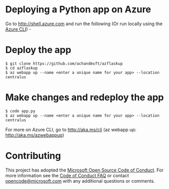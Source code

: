 # Deploying a Python app on Azure
Go to http://shell.azure.com and run the following (Or run locally using the [Azure CLI](http://aka.ms/cli)) -  
# Deploy the app   
    $ git clone https://github.com/achandmsft/azflaskup
    $ cd azflaskup
    $ az webapp up --name <enter a unique name for your app> --location centralus
# Make changes and redeploy the app
    $ code app.py 
    $ az webapp up --name <enter a unique name for your app> --location centralus   

For more on Azure CLI, go to http://aka.ms/cli (az webapp up: http://aka.ms/azwebappup)

# Contributing
This project has adopted the [Microsoft Open Source Code of Conduct](https://opensource.microsoft.com/codeofconduct/). For more information see the [Code of Conduct FAQ](https://opensource.microsoft.com/codeofconduct/faq/) or contact [opencode@microsoft.com](mailto:opencode@microsoft.com) with any additional questions or comments.
